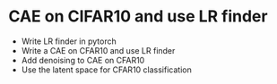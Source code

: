 # CAE on CIFAR10 and use LR finder

- Write LR finder in pytorch 
- Write a CAE on CFAR10 and use LR finder
- Add denoising to CAE on CFAR10
- Use the latent space for CFAR10 classification
